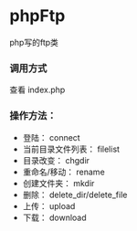 # phpFtp
php写的ftp类
### 调用方式
查看 index.php
### 操作方法：
 * 登陆： 			    connect
 * 当前目录文件列表：   filelist
 * 目录改变：			chgdir
 * 重命名/移动：		rename
 * 创建文件夹：		    mkdir
 * 删除：				delete_dir/delete_file
 * 上传：				upload
 * 下载：				download
